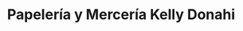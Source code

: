 ---
title: "Papelería y Mercería Kelly Donahi"
url: /camichin-de-jauja/papeleria-y-merceria-kelly-donahi/
shop: Schreibwaren
---